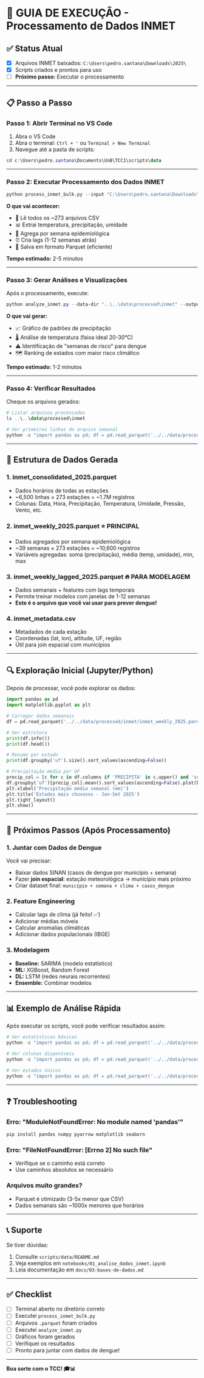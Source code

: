 # 🚀 GUIA DE EXECUÇÃO - Processamento de Dados INMET

## ✅ Status Atual

- [x] Arquivos INMET baixados: `C:\Users\pedro.santana\Downloads\2025\`
- [x] Scripts criados e prontos para uso
- [ ] **Próximo passo:** Executar o processamento

---

## 📋 Passo a Passo

### **Passo 1: Abrir Terminal no VS Code**

1. Abra o VS Code
2. Abra o terminal: `Ctrl + '` ou `Terminal > New Terminal`
3. Navegue até a pasta de scripts:

```powershell
cd c:\Users\pedro.santana\Documents\UnB\TCC1\scripts\data
```

---

### **Passo 2: Executar Processamento dos Dados INMET**

```powershell
python process_inmet_bulk.py --input "C:\Users\pedro.santana\Downloads\2025" --output "..\..\data\processed\inmet"
```

**O que vai acontecer:**
- 🔄 Lê todos os ~273 arquivos CSV
- 📊 Extrai temperatura, precipitação, umidade
- 📅 Agrega por semana epidemiológica
- ⏰ Cria lags (1-12 semanas atrás)
- 💾 Salva em formato Parquet (eficiente)

**Tempo estimado:** 2-5 minutos

---

### **Passo 3: Gerar Análises e Visualizações**

Após o processamento, execute:

```powershell
python analyze_inmet.py --data-dir "..\..\data\processed\inmet" --output-dir "..\..\data\processed\inmet\analises"
```

**O que vai gerar:**
- 📈 Gráfico de padrões de precipitação
- 🌡️ Análise de temperatura (faixa ideal 20-30°C)
- ⚠️ Identificação de "semanas de risco" para dengue
- 🗺️ Ranking de estados com maior risco climático

**Tempo estimado:** 1-2 minutos

---

### **Passo 4: Verificar Resultados**

Cheque os arquivos gerados:

```powershell
# Listar arquivos processados
ls ..\..\data\processed\inmet

# Ver primeiras linhas do arquivo semanal
python -c "import pandas as pd; df = pd.read_parquet('../../data/processed/inmet/inmet_weekly_2025.parquet'); print(df.head()); print(f'\nTotal: {len(df)} semanas-estação')"
```

---

## 🎯 Estrutura de Dados Gerada

### 1. **inmet_consolidated_2025.parquet**
- Dados horários de todas as estações
- ~6,500 linhas × 273 estações = ~1.7M registros
- Colunas: Data, Hora, Precipitação, Temperatura, Umidade, Pressão, Vento, etc.

### 2. **inmet_weekly_2025.parquet** ⭐ PRINCIPAL
- Dados agregados por semana epidemiológica
- ~39 semanas × 273 estações = ~10,600 registros
- Variáveis agregadas: soma (precipitação), média (temp, umidade), min, max

### 3. **inmet_weekly_lagged_2025.parquet** 🔥 PARA MODELAGEM
- Dados semanais + features com lags temporais
- Permite treinar modelos com janelas de 1-12 semanas
- **Este é o arquivo que você vai usar para prever dengue!**

### 4. **inmet_metadata.csv**
- Metadados de cada estação
- Coordenadas (lat, lon), altitude, UF, região
- Útil para join espacial com municípios

---

## 🔍 Exploração Inicial (Jupyter/Python)

Depois de processar, você pode explorar os dados:

```python
import pandas as pd
import matplotlib.pyplot as plt

# Carregar dados semanais
df = pd.read_parquet('../../data/processed/inmet/inmet_weekly_2025.parquet')

# Ver estrutura
print(df.info())
print(df.head())

# Resumo por estado
print(df.groupby('uf').size().sort_values(ascending=False))

# Precipitação média por UF
precip_col = [c for c in df.columns if 'PRECIPITA' in c.upper() and 'sum' in c.lower()][0]
df.groupby('uf')[precip_col].mean().sort_values(ascending=False).plot(kind='barh')
plt.xlabel('Precipitação média semanal (mm)')
plt.title('Estados mais chuvosos - Jan-Set 2025')
plt.tight_layout()
plt.show()
```

---

## 🔗 Próximos Passos (Após Processamento)

### **1. Juntar com Dados de Dengue**

Você vai precisar:
- Baixar dados SINAN (casos de dengue por município + semana)
- Fazer **join espacial**: estação meteorológica → município mais próximo
- Criar dataset final: `município + semana + clima + casos_dengue`

### **2. Feature Engineering**

- Calcular lags de clima (já feito! ✅)
- Adicionar médias móveis
- Calcular anomalias climáticas
- Adicionar dados populacionais (IBGE)

### **3. Modelagem**

- **Baseline:** SARIMA (modelo estatístico)
- **ML:** XGBoost, Random Forest
- **DL:** LSTM (redes neurais recorrentes)
- **Ensemble:** Combinar modelos

---

## 📊 Exemplo de Análise Rápida

Após executar os scripts, você pode verificar resultados assim:

```powershell
# Ver estatísticas básicas
python -c "import pandas as pd; df = pd.read_parquet('../../data/processed/inmet/inmet_weekly_2025.parquet'); print(df.describe())"

# Ver colunas disponíveis
python -c "import pandas as pd; df = pd.read_parquet('../../data/processed/inmet/inmet_weekly_2025.parquet'); print(list(df.columns))"

# Ver estados únicos
python -c "import pandas as pd; df = pd.read_parquet('../../data/processed/inmet/inmet_weekly_2025.parquet'); print(df['uf'].unique())"
```

---

## ❓ Troubleshooting

### Erro: "ModuleNotFoundError: No module named 'pandas'"
```powershell
pip install pandas numpy pyarrow matplotlib seaborn
```

### Erro: "FileNotFoundError: [Errno 2] No such file"
- Verifique se o caminho está correto
- Use caminhos absolutos se necessário

### Arquivos muito grandes?
- Parquet é otimizado (3-5x menor que CSV)
- Dados semanais são ~1000x menores que horários

---

## 📞 Suporte

Se tiver dúvidas:
1. Consulte `scripts/data/README.md`
2. Veja exemplos em `notebooks/01_analise_dados_inmet.ipynb`
3. Leia documentação em `docs/03-bases-de-dados.md`

---

## ✅ Checklist

- [ ] Terminal aberto no diretório correto
- [ ] Executei `process_inmet_bulk.py`
- [ ] Arquivos `.parquet` foram criados
- [ ] Executei `analyze_inmet.py`
- [ ] Gráficos foram gerados
- [ ] Verifiquei os resultados
- [ ] Pronto para juntar com dados de dengue!

---

**Boa sorte com o TCC! 🎓📊**
